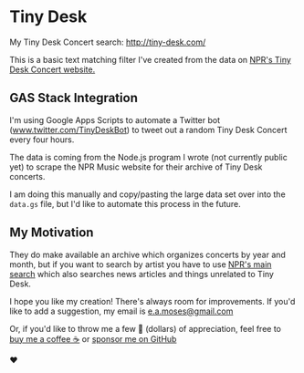 # Tiny Desk

My Tiny Desk Concert search: http://tiny-desk.com/

This is a basic text matching filter I've created from the data on [NPR's Tiny Desk Concert website.](https://www.npr.org/series/tiny-desk-concerts/)

## GAS Stack Integration

I'm using Google Apps Scripts to automate a Twitter bot (www.twitter.com/TinyDeskBot) to tweet out a random Tiny Desk Concert every four hours.  

The data is coming from the Node.js program I wrote (not currently public yet) to scrape the NPR Music website for their archive of Tiny Desk concerts.  

I am doing this manually and copy/pasting the large data set over into the `data.gs` file, but I'd like to automate this process in the future.

## My Motivation

They do make available an archive which organizes concerts by year and month, but if you want to search by artist you have to use [NPR's main search](https://www.npr.org/search) which also searches news articles and things unrelated to Tiny Desk.

I hope you like my creation! There's always room for improvements. If you'd like to add a suggestion, my email is e.a.moses@gmail.com

Or, if you'd like to throw me a few 💸 (dollars) of appreciation, feel free to [buy me a coffee ☕️](https://www.buymeacoffee.com/emilyannemoses) or [sponsor me on GitHub](https://github.com/sponsors/eamoses)

♥️

